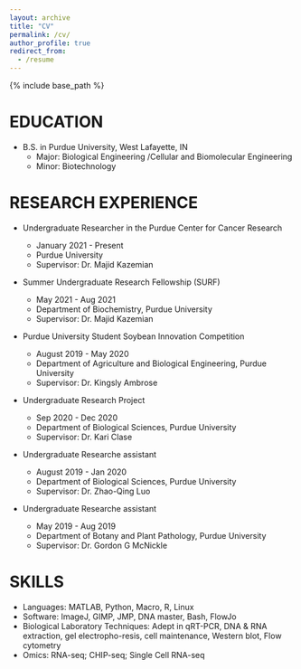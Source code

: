 ```yaml
---
layout: archive
title: "CV"
permalink: /cv/
author_profile: true
redirect_from:
  - /resume
---
```


{% include base_path %}

EDUCATION
======
* B.S. in Purdue University, West Lafayette, IN
  * Major: Biological Engineering /Cellular and Biomolecular Engineering 
  * Minor: Biotechnology 

RESEARCH EXPERIENCE 
======
* Undergraduate Researcher in the Purdue Center for Cancer Research 
  * January 2021 - Present
  * Purdue University
  <!-- * Duties included: Merging pull requests -->
  * Supervisor: Dr. Majid Kazemian

* Summer Undergraduate Research Fellowship (SURF)
  * May 2021 - Aug 2021
  * Department of Biochemistry, Purdue University
  * Supervisor: Dr. Majid Kazemian

* Purdue University Student Soybean Innovation Competition
  * August 2019 - May 2020
  * Department of Agriculture and Biological Engineering, Purdue University
  <!-- * Duties included: Merging pull requests -->
  * Supervisor: Dr. Kingsly Ambrose

* Undergraduate Research Project
  * Sep 2020 - Dec 2020
  * Department of Biological Sciences, Purdue University
  <!-- * Duties included: Tagging issues -->
  * Supervisor: Dr. Kari Clase

* Undergraduate Researche assistant 
  * August 2019 - Jan 2020
  * Department of Biological Sciences, Purdue University
  <!-- * Duties included: Merging pull requests -->
  * Supervisor: Dr. Zhao-Qing Luo

* Undergraduate Researche assistant 
  * May 2019 - Aug 2019
  * Department of Botany and Plant Pathology, Purdue University
  <!-- * Duties included: Merging pull requests -->
  * Supervisor: Dr. Gordon G McNickle

SKILLS
======
* Languages: MATLAB, Python, Macro, R, Linux
* Software: ImageJ, GIMP, JMP, DNA master, Bash, FlowJo
* Biological Laboratory Techniques: Adept in qRT-PCR, DNA & RNA extraction, gel electropho-resis, cell maintenance, Western blot, Flow cytometry
* Omics: RNA-seq; CHIP-seq; Single Cell RNA-seq


